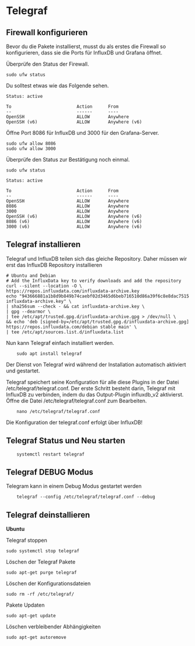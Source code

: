 # Telegraf

## Firewall konfigurieren

Bevor du die Pakete installierst, musst du als erstes die Firewall so konfigurieren, dass sie die Ports für InfluxDB und Grafana öffnet.

Überprüfe den Status der Firewall.

    sudo ufw status

Du solltest etwas wie das Folgende sehen.
```
Status: active

To                         Action      From
--                         ------      ----
OpenSSH                    ALLOW       Anywhere
OpenSSH (v6)               ALLOW       Anywhere (v6)
```
Öffne Port 8086 für InfluxDB und 3000 für den Grafana-Server.

    sudo ufw allow 8086
    sudo ufw allow 3000

Überprüfe den Status zur Bestätigung noch einmal.

    sudo ufw status

```
Status: active

To                         Action      From
--                         ------      ----
OpenSSH                    ALLOW       Anywhere
8086                       ALLOW       Anywhere
3000                       ALLOW       Anywhere
OpenSSH (v6)               ALLOW       Anywhere (v6)
8086 (v6)                  ALLOW       Anywhere (v6)
3000 (v6)                  ALLOW       Anywhere (v6)
```

## Telegraf installieren

Telegraf und InfluxDB teilen sich das gleiche Repository. Daher müssen wir erst das InfluxDB Repository installieren

```
# Ubuntu and Debian
# Add the InfluxData key to verify downloads and add the repository
curl --silent --location -O \
https://repos.influxdata.com/influxdata-archive.key
echo "943666881a1b8d9b849b74caebf02d3465d6beb716510d86a39f6c8e8dac7515  influxdata-archive.key" \
| sha256sum --check - && cat influxdata-archive.key \
| gpg --dearmor \
| tee /etc/apt/trusted.gpg.d/influxdata-archive.gpg > /dev/null \
&& echo 'deb [signed-by=/etc/apt/trusted.gpg.d/influxdata-archive.gpg] https://repos.influxdata.com/debian stable main' \
| tee /etc/apt/sources.list.d/influxdata.list
```

Nun kann Telegraf einfach installiert werden.

        sudo apt install telegraf

Der Dienst von Telegraf wird während der Installation automatisch aktiviert und gestartet.

Telegraf speichert seine Konfiguration für alle diese Plugins in der Datei /etc/telegraf/telegraf.conf. Der erste Schritt besteht darin, Telegraf mit InfluxDB zu verbinden, indem du das Output-Plugin influxdb_v2 aktivierst. Öffne die Datei /etc/telegraf/telegraf.conf zum Bearbeiten.

        nano /etc/telegraf/telegraf.conf

Die Konfiguration der telegraf.conf erfolgt über InfluxDB!

## Telegraf Status und Neu starten

        systemctl restart telegraf

## Telegraf DEBUG Modus

Telegram kann in einem Debug Modus gestartet werden

        telegraf --config /etc/telegraf/telegraf.conf --debug


## Telegraf deinstallieren

**Ubuntu**

Telegraf stoppen

    sudo systemctl stop telegraf

Löschen der Telegraf Pakete

    sudo apt-get purge telegraf

Löschen der Konfigurationsdateien
    
    sudo rm -rf /etc/telegraf/

Pakete Updaten

    sudo apt-get update

Löschen verbleibender Abhängigkeiten

    sudo apt-get autoremove

